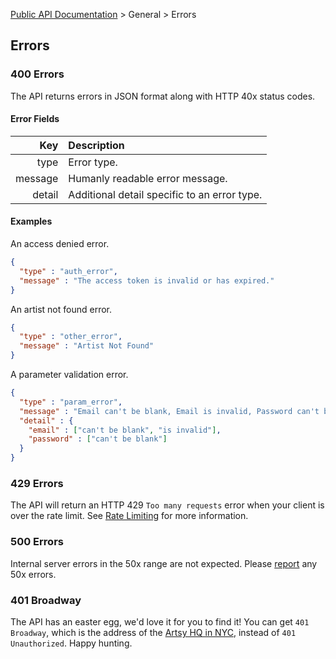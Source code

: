 [Public API Documentation](/v2) &gt; General &gt; Errors

## Errors

### 400 Errors

The API returns errors in JSON format along with HTTP 40x status codes.

#### Error Fields

Key           | Description                                        |
-------------:|:---------------------------------------------------|
type          | Error type.                                        |
message       | Humanly readable error message.                    |
detail        | Additional detail specific to an error type.       |

#### Examples

An access denied error.

``` json
{
  "type" : "auth_error",
  "message" : "The access token is invalid or has expired."
}
```

An artist not found error.

``` json
{
  "type" : "other_error",
  "message" : "Artist Not Found"
}
```

A parameter validation error.

``` json
{
  "type" : "param_error",
  "message" : "Email can't be blank, Email is invalid, Password can't be blank.",
  "detail" : {
    "email" : ["can't be blank", "is invalid"],
    "password" : ["can't be blank"]
  }
}
```

### 429 Errors

The API will return an HTTP 429 `Too many requests` error when your client is over the rate limit. See [Rate Limiting](/v2/docs/rate_limiting) for more information.

### 500 Errors

Internal server errors in the 50x range are not expected. Please [report](/help) any 50x errors.

### 401 Broadway

The API has an easter egg, we'd love it for you to find it! You can get `401 Broadway`, which is the address of the [Artsy HQ in NYC](http://artsy.net/about), instead of `401 Unauthorized`. Happy hunting.
